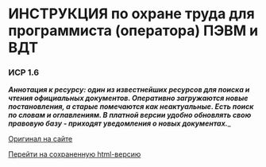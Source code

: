 # ИНСТРУКЦИЯ по охране труда для программиста (оператора) ПЭВМ и ВДТ
### ИСР 1.6

___Аннотация к ресурсу: один из известнейших ресурсов для поиска и чтения официальных документов. Оперативно загружаются новые постановления, а старые помечаются как неактуальные. Есть поиск по словам и оглавлениям. В платной версии удобно обновлять свою правовую базу - приходят уведомления о новых документах.____

[Оригинал на сайте](http://login.consultant.ru/link/?req=doc&base=PAP&n=37352&dst=100010%2C-1&date=18.02.2022)

[Перейти на сохраненную html-версию](https://danshedrin.github.io/practic/InstructionArchived.htm)
